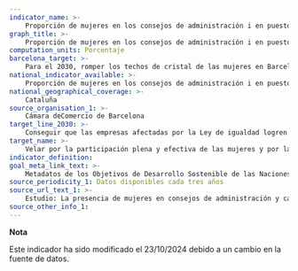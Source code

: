 ```yaml
---
indicator_name: >-
    Proporción de mujeres en los consejos de administración i en puestos directivos en las empresas de más de 50 trabajadores/as
graph_title: >-
    Proporción de mujeres en los consejos de administración i en puestos directivos en las empresas de más de 50 trabajadores/as
computation_units: Porcentaje
barcelona_target: >-
    Para el 2030, romper los techos de cristal de las mujeres en Barcelona, alcanzando la paridad en los espacios de representación y de liderazgo político, económico y social
national_indicator_available: >-
    Proporción de mujeres en los consejos de administración i en puestos directivos en las empresas de más de 50 trabajadores/as
national_geographical_coverage: >-
    Cataluña
source_organisation_1: >-
    Cámara deComercio de Barcelona
target_line_2030: >-
    Conseguir que las empresas afectadas por la Ley de igualdad logren la paridad en el consejo de administración y la estructura directiva
target_name: >-
    Velar por la participación plena y efectiva de las mujeres y por la igualdad de oportunidades de liderazgo en todos los niveles de toma de decisiones de la vida política, económica y pública
indicator_definition:
goal_meta_link_text: >-
    Metadatos de los Objetivos de Desarrollo Sostenible de las Naciones Unidas (pdf 894kB)
source_periodicity_1: Datos disponibles cada tres años
source_url_text_1: >-
    Estudio: La presencia de mujeres en consejos de administración y cargos directivos en las empresas de Cataluña, 2024
source_other_info_1: 
---
```

**Nota**

Este indicador ha sido modificado el 23/10/2024 debido a un cambio en la fuente de datos.
